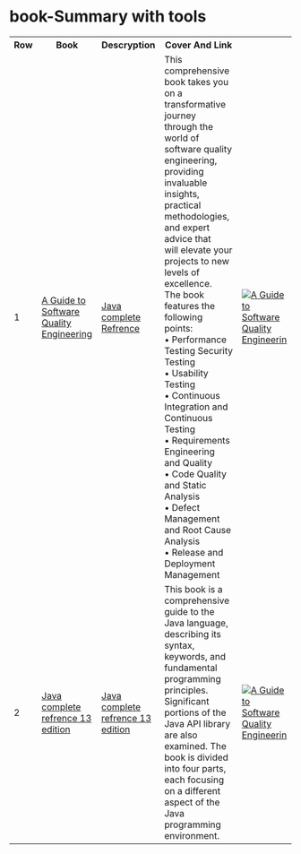 # book-Summary with tools 
<table>
  <tr>
    <th>Row</th>
    <th>Book</th>
    <th>Descryption</th>
     <th>Cover And Link</th>
  </tr>
<tr>
 <td> 1 </td>


   
 <td>  <a href="1-Software%20Quality%20Engineering.txt"> A Guide to Software Quality Engineering </a> </td>

  <td>  <a href="2-Software%20Quality%20Engineering.txt"> Java complete Refrence </a> </td>

   <td> 
  This comprehensive book takes you on a transformative journey </br>
through the world of software quality engineering, providing </br>
invaluable insights, practical methodologies, and expert advice that </br>
will elevate your projects to new levels of excellence. </br>
The book features the following points: </br>
• Performance Testing Security Testing </br>
• Usability Testing </br>
• Continuous Integration and Continuous Testing </br>
• Requirements Engineering and Quality </br>
• Code Quality and Static Analysis </br>
• Defect Management and Root Cause Analysis </br>
• Release and Deployment Management  </br>
</td>

<td>
    <a href="https://www.amazon.com/Guide-Software-Quality-Engineering/dp/1032694416"><img src="https://m.media-amazon.com/images/I/61dvMaAzdNL._SY466_.jpg" alt=" A Guide to Software Quality Engineerin" </a>

  </td

 
 </tr>


 <tr>

 <td> 2 </td>


   
  <td>  <a href="1-Software%20Quality%20Engineering.txt"> Java complete refrence 13 edition </a> </td>

  <td>  <a href="2-Software%20Quality%20Engineering.txt">Java complete refrence 13 edition </a> </td>
   <td> 
This book is a comprehensive guide to the Java language, describing its
syntax, keywords, and fundamental programming principles. Significant
portions of the Java API library are also examined. The book is divided into
four parts, each focusing on a different aspect of the Java programming
environment.
</td>

<td>
    <a href="https://www.amazon.com/Guide-Software-Quality-Engineering/dp/1032694416"><img src="https://m.media-amazon.com/images/I/61dvMaAzdNL._SY466_.jpg" alt=" A Guide to Software Quality Engineerin" </a>

  </td
   
 </tr>


</table>
